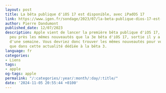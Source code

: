 ```yaml
---
layout: post
title: La bêta publique d'iOS 17 est disponible, avec iPadOS 17
link: https://www.igen.fr/sondage/2023/07/la-beta-publique-dios-17-est-disponible-avec-ipados-17-138269
author: Pierre Dandumont
published_date: 12/07/2023
description: Apple vient de lancer la première bêta publique d'iOS 17, qui offre à
  peu près les mêmes nouveautés que la 3e bêta d'iOS 17, sortie il y a un peu moins
  d'une semaine. Vous devriez donc trouver les mêmes nouveautés pour vos appareils
  que dans cette actualité dédiée à la bêta 3.
language: fr
categories:
- Liens
tags:
- apple
og-tags: apple
permalink: "/:categories/:year/:month/:day/:title/"
date: '2024-11-05 20:55:44 +0100'
---
```

